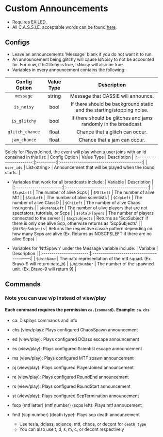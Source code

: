 # Custom Announcements
- Requires [EXILED](https://github.com/galaxy119/EXILED/).
- All C.A.S.S.I.E. acceptable words can be found [here](https://pastebin.com/rpMuRYNn).

## Configs
- Leave an announcements 'Message' blank if you do not want it to run.
- An announcement being glitchy will cause IsNoisy to not be accounted for. For now, if IsGlitchy is true, IsNoisy will also be true.
- Variables in every announcement contains the following:

| Config Option | Value Type | Description |
|:------------------------:|:----------:|:------------------------------------------:|
| `message` | string | Message that CASSIE will announce. |
| `is_noisy` | bool | If there should be background static and the starting/stopping noise. |
| `is_glitchy` | bool | If there should be glitches and jams randomly in the broadcast. |
| `glitch_chance` | float | Chance that a glitch can occur. |
| `jam_chance` | float | Chance that a jam can occur. |


Solely for PlayerJoined, the event will play when a user joins with an id contained in this list:
| Config Option | Value Type | Description |
|:------------------------:|:----------:|:------------------------------------------:|
| `user_ids` | List\<string\> | Announcement that will be played when the round starts. |


- Variables that work for all broadcasts include:
| Variable | Description |
|:------------------------:|:------------------------------------------:|
| `$ScpsLeft` | The number of alive Scps |
| `$MtfLeft` | The number of alive Mtf |
| `$SciLeft` | The number of alive scientists |
| `$CdpLeft` | The number of alive ClassD |
| `$ChiLeft` | The number of alive Chaos Insurgents |
| `$HumansLeft` | The number of alive players that are not spectators, tutorials, or Scps |
| `$TotalPlayers` | The number of players connected to the server |
| `$ScpSubjects` | Returns as 'ScpSubject' if there is only one alive Scp, otherwise returns as 'ScpSubjects' |
| `$NtfScpSubjects` | Returns the respective cassie pattern depending on how many Scps are alive (Ex. Returns as NOSCPSLEFT if there are no alive Scps) |


- Variables for 'NtfSpawn' under the Message variable include:
| Variable | Description |
|:------------------------:|:------------------------------------------:|
| `$UnitName` | The nato representation of the mtf squad. (Ex. Bravo-9 will return nato_b)
| `$UnitNumber` | The number of the spawned unit. (Ex. Bravo-9 will return 9) |


## Commands
### Note you can use v/p instead of view/play
#### Each command requires the permission `ca.{command}`. Example: `ca.chs`
- ca: Displays commands and info

- chs (view/play): Plays configured ChaosSpawn announcement

- ed (view/play): Plays configured DClass escape announcement

- es (view/play): Plays configured Scientist escape announcement

- ms (view/play): Plays configured MTF spawn announcement

- pj (view/play): Plays configured PlayerJoined announcement

- re (view/play): Plays configured RoundEnd announcement

- rs (view/play): Plays configured RoundStart announcement

- st (view/play): Plays configured ScpTermination announcement

- fscp (mtf letter) (mtf number) (scps left): Plays mtf annoucement

- fmtf (scp number) (death type): Plays scp death announcement
    - Use tesla, dclass, science, mtf, chaos, or decont for `death type`
    - You can also use t, d, s, m, c, or decont respectively
